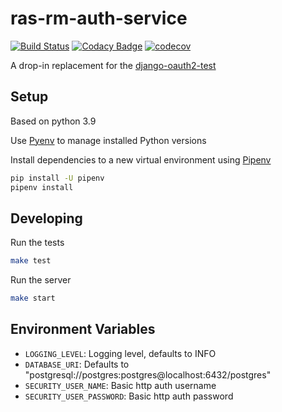 # ras-rm-auth-service

[![Build Status](https://travis-ci.org/ONSdigital/ras-rm-auth-service.svg?branch=main)](https://travis-ci.org/ONSdigital/ras-rm-auth-service)
[![Codacy Badge](https://api.codacy.com/project/badge/Grade/5c72e3cdb35b487ea0f462f8b3ee4606)](https://www.codacy.com/app/sdcplatform/ras-rm-auth-service?utm_source=github.com&amp;utm_medium=referral&amp;utm_content=ONSdigital/ras-rm-auth-service&amp;utm_campaign=Badge_Grade)
[![codecov](https://codecov.io/gh/ONSdigital/ras-rm-auth-service/branch/main/graph/badge.svg)](https://codecov.io/gh/ONSdigital/ras-rm-auth-service)

A drop-in replacement for the [django-oauth2-test](https://github.com/ONSdigital/django-oauth2-test)

## Setup

Based on python 3.9

Use [Pyenv](https://github.com/pyenv/pyenv) to manage installed Python versions

Install dependencies to a new virtual environment using [Pipenv](https://docs.pipenv.org/)

```bash
pip install -U pipenv
pipenv install
```

## Developing

Run the tests

```bash
make test
```

Run the server

```bash
make start
```

## Environment Variables

* `LOGGING_LEVEL`: Logging level, defaults to INFO
* `DATABASE_URI`: Defaults to "postgresql://postgres:postgres@localhost:6432/postgres"
* `SECURITY_USER_NAME`: Basic http auth username
* `SECURITY_USER_PASSWORD`: Basic http auth password
